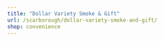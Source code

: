```yaml
---
title: "Dollar Variety Smoke & Gift"
url: /scarborough/dollar-variety-smoke-and-gift/
shop: convenience
---
```

